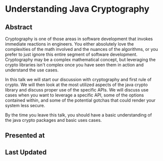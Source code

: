 # Understanding Java Cryptography

## Abstract
Cryptography is one of those areas in software development that invokes immediate reactions in engineers. You either absolutely love the complexities of the math involved and the nuances of the algorithms, or you prefer to just ignore this entire segment of software development. Cryptography may be a complex mathematical concept, but leveraging the crypto libraries isn't complex once you have seen them in action and understand the use cases.

In this talk we will start our discussion with cryptography and first rule of crypto. We will then look at the most utilized aspects of the java crypto library and discuss proper use of the specific APIs. We will discuss use cases when you want to leverage a specific API, some of the options contained within, and some of the potential gotchas that could render your system less secure.

By the time you leave this talk, you should have a basic understanding of the java crypto packages and basic uses cases.

## Presented at

## Last Updated
